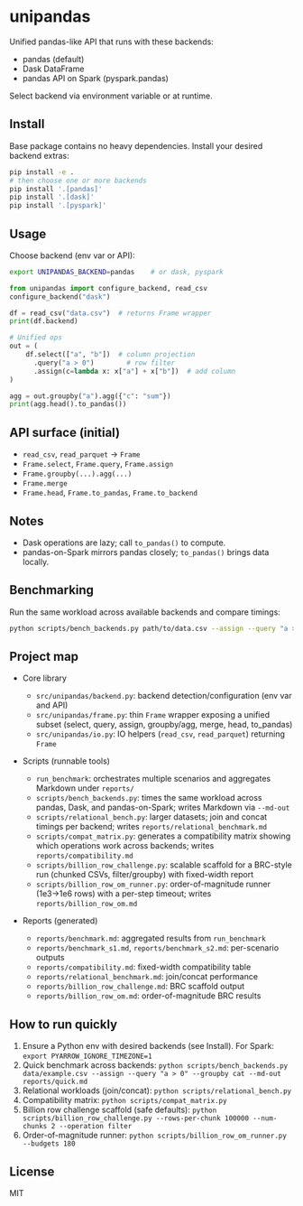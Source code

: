unipandas
=========

Unified pandas-like API that runs with these backends:
- pandas (default)
- Dask DataFrame
- pandas API on Spark (pyspark.pandas)

Select backend via environment variable or at runtime.

Install
-------

Base package contains no heavy dependencies. Install your desired backend extras:

```bash
pip install -e .
# then choose one or more backends
pip install '.[pandas]'
pip install '.[dask]'
pip install '.[pyspark]'
```

Usage
-----

Choose backend (env var or API):

```bash
export UNIPANDAS_BACKEND=pandas    # or dask, pyspark
```

```python
from unipandas import configure_backend, read_csv
configure_backend("dask")

df = read_csv("data.csv")  # returns Frame wrapper
print(df.backend)

# Unified ops
out = (
    df.select(["a", "b"])  # column projection
      .query("a > 0")        # row filter
      .assign(c=lambda x: x["a"] + x["b"])  # add column
)

agg = out.groupby("a").agg({"c": "sum"})
print(agg.head().to_pandas())
```

API surface (initial)
---------------------
- `read_csv`, `read_parquet` → `Frame`
- `Frame.select`, `Frame.query`, `Frame.assign`
- `Frame.groupby(...).agg(...)`
- `Frame.merge`
- `Frame.head`, `Frame.to_pandas`, `Frame.to_backend`

Notes
-----
- Dask operations are lazy; call `to_pandas()` to compute.
- pandas-on-Spark mirrors pandas closely; `to_pandas()` brings data locally.

Benchmarking
------------
Run the same workload across available backends and compare timings:

```bash
python scripts/bench_backends.py path/to/data.csv --assign --query "a > 0" --groupby a
```

Project map
-----------

- Core library
  - `src/unipandas/backend.py`: backend detection/configuration (env var and API)
  - `src/unipandas/frame.py`: thin `Frame` wrapper exposing a unified subset (select, query, assign, groupby/agg, merge, head, to_pandas)
  - `src/unipandas/io.py`: IO helpers (`read_csv`, `read_parquet`) returning `Frame`

- Scripts (runnable tools)
  - `run_benchmark`: orchestrates multiple scenarios and aggregates Markdown under `reports/`
  - `scripts/bench_backends.py`: times the same workload across pandas, Dask, and pandas-on-Spark; writes Markdown via `--md-out`
  - `scripts/relational_bench.py`: larger datasets; join and concat timings per backend; writes `reports/relational_benchmark.md`
  - `scripts/compat_matrix.py`: generates a compatibility matrix showing which operations work across backends; writes `reports/compatibility.md`
  - `scripts/billion_row_challenge.py`: scalable scaffold for a BRC-style run (chunked CSVs, filter/groupby) with fixed-width report
  - `scripts/billion_row_om_runner.py`: order-of-magnitude runner (1e3→1e6 rows) with a per-step timeout; writes `reports/billion_row_om.md`

- Reports (generated)
  - `reports/benchmark.md`: aggregated results from `run_benchmark`
  - `reports/benchmark_s1.md`, `reports/benchmark_s2.md`: per-scenario outputs
  - `reports/compatibility.md`: fixed-width compatibility table
  - `reports/relational_benchmark.md`: join/concat performance
  - `reports/billion_row_challenge.md`: BRC scaffold output
  - `reports/billion_row_om.md`: order-of-magnitude BRC results

How to run quickly
------------------

1) Ensure a Python env with desired backends (see Install). For Spark:
   `export PYARROW_IGNORE_TIMEZONE=1`
2) Quick benchmark across backends:
   `python scripts/bench_backends.py data/example.csv --assign --query "a > 0" --groupby cat --md-out reports/quick.md`
3) Relational workloads (join/concat):
   `python scripts/relational_bench.py`
4) Compatibility matrix:
   `python scripts/compat_matrix.py`
5) Billion row challenge scaffold (safe defaults):
   `python scripts/billion_row_challenge.py --rows-per-chunk 100000 --num-chunks 2 --operation filter`
6) Order-of-magnitude runner:
   `python scripts/billion_row_om_runner.py --budgets 180`

License
-------
MIT


